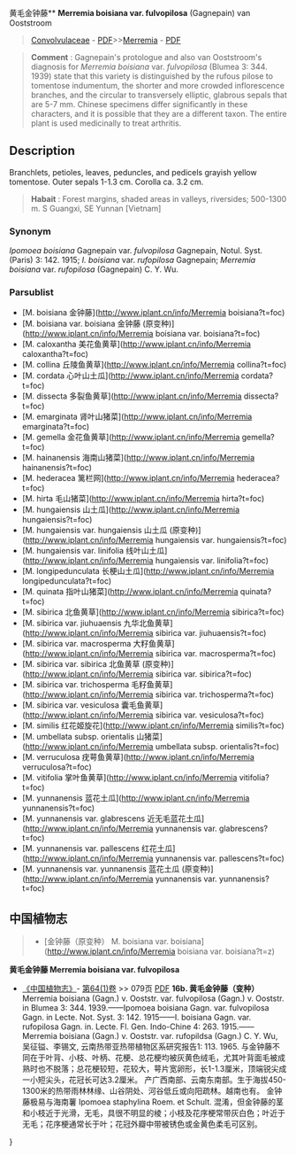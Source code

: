黄毛金钟藤** **Merremia boisiana var. fulvopilosa** (Gagnepain) van Ooststroom

> [Convolvulaceae](http://www.iplant.cn/info/Convolvulaceae?t=foc) - [PDF](http://www.iplant.cn/foc/pdf/Convolvulaceae.pdf)>>[Merremia](http://www.iplant.cn/info/Merremia?t=foc) - [PDF](http://www.iplant.cn/foc/pdf/Merremia.pdf)

> **Comment** : 
> Gagnepain's protologue and also van Ooststroom's diagnosis for *Merremia* *boisiana* var. *fulvopilosa* (Blumea 3: 344. 1939) state that this variety is distinguished by the rufous pilose to tomentose indumentum, the shorter and more crowded inflorescence branches, and the circular to transversely elliptic, glabrous sepals that are 5-7 mm. Chinese specimens differ significantly in these characters, and it is possible that they are a different taxon.
> The entire plant is used medicinally to treat arthritis.

## Description

Branchlets, petioles, leaves, peduncles, and pedicels grayish yellow tomentose. Outer sepals 1-1.3 cm. Corolla ca. 3.2 cm.

> **Habait** : 
> Forest margins, shaded areas in valleys, riversides; 500-1300 m. S Guangxi, SE Yunnan [Vietnam]

### Synonym
*Ipomoea boisiana* Gagnepain var. *fulvopilosa* Gagnepain, Notul. Syst. (Paris) 3: 142. 1915; *I. boisiana* var. *rufopilosa* Gagnepain; *Merremia boisiana* var. *rufopilosa* (Gagnepain) C. Y. Wu.

### Parsublist

* [M.  boisiana  金钟藤](http://www.iplant.cn/info/Merremia boisiana?t=foc)
* [M.  boisiana var. boisiana  金钟藤 (原变种)](http://www.iplant.cn/info/Merremia boisiana var. boisiana?t=foc)
* [M.  caloxantha  美花鱼黄草](http://www.iplant.cn/info/Merremia caloxantha?t=foc)
* [M.  collina  丘陵鱼黄草](http://www.iplant.cn/info/Merremia collina?t=foc)
* [M.  cordata  心叶山土瓜](http://www.iplant.cn/info/Merremia cordata?t=foc)
* [M.  dissecta  多裂鱼黄草](http://www.iplant.cn/info/Merremia dissecta?t=foc)
* [M.  emarginata  肾叶山猪菜](http://www.iplant.cn/info/Merremia emarginata?t=foc)
* [M.  gemella  金花鱼黄草](http://www.iplant.cn/info/Merremia gemella?t=foc)
* [M.  hainanensis  海南山猪菜](http://www.iplant.cn/info/Merremia hainanensis?t=foc)
* [M.  hederacea  篱栏网](http://www.iplant.cn/info/Merremia hederacea?t=foc)
* [M.  hirta  毛山猪菜](http://www.iplant.cn/info/Merremia hirta?t=foc)
* [M.  hungaiensis  山土瓜](http://www.iplant.cn/info/Merremia hungaiensis?t=foc)
* [M.  hungaiensis var. hungaiensis  山土瓜 (原变种)](http://www.iplant.cn/info/Merremia hungaiensis var. hungaiensis?t=foc)
* [M.  hungaiensis var. linifolia  线叶山土瓜](http://www.iplant.cn/info/Merremia hungaiensis var. linifolia?t=foc)
* [M.  longipedunculata  长梗山土瓜](http://www.iplant.cn/info/Merremia longipedunculata?t=foc)
* [M.  quinata  指叶山猪菜](http://www.iplant.cn/info/Merremia quinata?t=foc)
* [M.  sibirica  北鱼黄草](http://www.iplant.cn/info/Merremia sibirica?t=foc)
* [M.  sibirica var. jiuhuaensis  九华北鱼黄草](http://www.iplant.cn/info/Merremia sibirica var. jiuhuaensis?t=foc)
* [M.  sibirica var. macrosperma  大籽鱼黄草](http://www.iplant.cn/info/Merremia sibirica var. macrosperma?t=foc)
* [M.  sibirica var. sibirica  北鱼黄草 (原变种)](http://www.iplant.cn/info/Merremia sibirica var. sibirica?t=foc)
* [M.  sibirica var. trichosperma  毛籽鱼黄草](http://www.iplant.cn/info/Merremia sibirica var. trichosperma?t=foc)
* [M.  sibirica var. vesiculosa  囊毛鱼黄草](http://www.iplant.cn/info/Merremia sibirica var. vesiculosa?t=foc)
* [M.  similis  红花姬旋花](http://www.iplant.cn/info/Merremia similis?t=foc)
* [M.  umbellata subsp. orientalis  山猪菜](http://www.iplant.cn/info/Merremia umbellata subsp. orientalis?t=foc)
* [M.  verruculosa  疣萼鱼黄草](http://www.iplant.cn/info/Merremia verruculosa?t=foc)
* [M.  vitifolia  掌叶鱼黄草](http://www.iplant.cn/info/Merremia vitifolia?t=foc)
* [M.  yunnanensis  蓝花土瓜](http://www.iplant.cn/info/Merremia yunnanensis?t=foc)
* [M.  yunnanensis var. glabrescens  近无毛蓝花土瓜](http://www.iplant.cn/info/Merremia yunnanensis var. glabrescens?t=foc)
* [M.  yunnanensis var. pallescens  红花土瓜](http://www.iplant.cn/info/Merremia yunnanensis var. pallescens?t=foc)
* [M.  yunnanensis var. yunnanensis  蓝花土瓜 (原变种)](http://www.iplant.cn/info/Merremia yunnanensis var. yunnanensis?t=foc)

## 中国植物志

> * [金钟藤（原变种）  M.  boisiana var. boisiana](http://www.iplant.cn/info/Merremia boisiana var. boisiana?t=z)

**黄毛金钟藤 Merremia boisiana var. fulvopilosa**

* [《中国植物志》](http://www.iplant.cn/frps)- [第64(1)卷](http://www.iplant.cn/frps/vol/64(1)) >> 079页 [PDF](http://www.iplant.cn/frps/pdf/64(1)/079.pdf)
**16b. 黄毛金钟藤（变种）**
Merremia boisiana (Gagn.) v. Ooststr. var. fulvopilosa (Gagn.) v. Ooststr. in Blumea 3: 344. 1939.——Ipomoea boisiana Gagn. var. fulvopilosa Gagn. in Lecte. Not. Syst. 3: 142. 1915——I. boisiana Gagn. var. rufopilosa Gagn. in. Lecte. Fl. Gen. Indo-Chine 4: 263. 1915.——Merremia boisiana (Gagn.) v. Ooststr. var. rufopildsa (Gagn.) C. Y. Wu, 吴征镒、李锡文, 云南热带亚热带植物区系研究报告1: 113. 1965.
与金钟藤不同在于叶背、小枝、叶柄、花梗、总花梗均被灰黄色绒毛，尤其叶背面毛被成熟时也不脱落；总花梗较短，花较大，萼片宽卵形，长1-1.3厘米，顶端锐尖成一小短尖头，花冠长可达3.2厘米。
产广西南部、云南东南部。生于海拔450-1300米的热带雨林林缘、山谷阴处、河谷低丘或向阳疏林。越南也有。
金钟藤极易与海南薯 Ipomoea staphylina Roem. et Schult. 混淆，但金钟藤的茎和小枝近于光滑，无毛，具很不明显的棱；小枝及花序梗常带灰白色；叶近于无毛；花序梗通常长于叶；花冠外瓣中带被锈色或金黄色柔毛可区别。

}